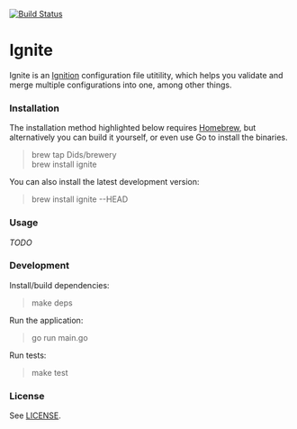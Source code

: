 [![Build Status](https://travis-ci.org/Dids/ignite.svg?branch=master)](https://travis-ci.org/Dids/ignite)

# Ignite

Ignite is an [Ignition]() configuration file utitility, which helps you validate and merge multiple configurations into one, among other things.

### Installation

The installation method highlighted below requires [Homebrew](https://brew.sh/), but alternatively you can build it yourself, or even use Go to install the binaries.

> brew tap Dids/brewery  
> brew install ignite  

You can also install the latest development version:  
> brew install ignite --HEAD  

### Usage

_TODO_

### Development

Install/build dependencies:  
> make deps  

Run the application:  
> go run main.go  

Run tests:  
> make test  

### License

See [LICENSE](LICENSE).

